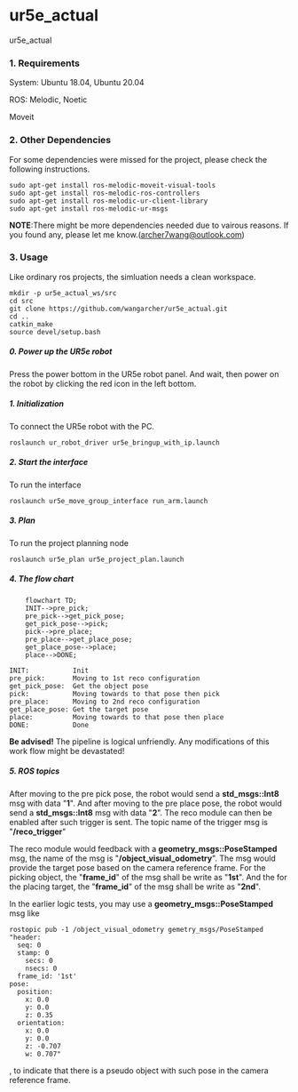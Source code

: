 # ur5e_actual
ur5e_actual

### 1. Requirements
System: Ubuntu 18.04, Ubuntu 20.04   

ROS: Melodic, Noetic    
 
Moveit   

   

### 2. Other Dependencies
For some dependencies were missed for the project, please check the following instructions.
```
sudo apt-get install ros-melodic-moveit-visual-tools
sudo apt-get install ros-melodic-ros-controllers
sudo apt-get install ros-melodic-ur-client-library
sudo apt-get install ros-melodic-ur-msgs
```

__NOTE__:There might be more dependencies needed due to vairous reasons. If you found any, please let me know.(archer7wang@outlook.com)

### 3. Usage
Like ordinary ros projects, the simluation needs a clean workspace.
```
mkdir -p ur5e_actual_ws/src
cd src
git clone https://github.com/wangarcher/ur5e_actual.git
cd ..
catkin_make
source devel/setup.bash
``` 
##### 0. Power up the UR5e robot
Press the power bottom in the UR5e robot panel. And wait, then power on the robot by clicking the red icon in the left bottom.


##### 1. Initialization
To connect the UR5e robot with the PC. 
```
roslaunch ur_robot_driver ur5e_bringup_with_ip.launch
```

##### 2. Start the interface
To run the interface
```
roslaunch ur5e_move_group_interface run_arm.launch
```

##### 3. Plan
To run the project planning node
```
roslaunch ur5e_plan ur5e_project_plan.launch
```

##### 4. The flow chart
```mermaid
    flowchart TD;
    INIT-->pre_pick;
    pre_pick-->get_pick_pose;
    get_pick_pose-->pick;
    pick-->pre_place;
    pre_place-->get_place_pose;
    get_place_pose-->place;
    place-->DONE;
```
```
INIT:           Init
pre_pick:       Moving to 1st reco configuration
get_pick_pose:  Get the object pose
pick:           Moving towards to that pose then pick
pre_place:      Moving to 2nd reco configuration
get_place_pose: Get the target pose
place:          Moving towards to that pose then place
DONE:           Done
```
__Be advised!__ The pipeline is logical unfriendly. Any modifications of this work flow might be devastated!

##### 5. ROS topics
After moving to the pre pick pose, the robot would send a __std_msgs::Int8__ msg with data "__1__". And after moving to the pre place pose, the robot would send a __std_msgs::Int8__ msg with data "__2__". The reco module can then be enabled after such trigger is sent. The topic name of the trigger msg is "__/reco_trigger__"

The reco module would feedback with a __geometry_msgs::PoseStamped__ msg, the name of the msg is "__/object_visual_odometry__".
The msg would provide the target pose based on the camera reference frame.
For the picking object, the "__frame_id__" of the msg shall be write as "__1st__".
And the for the placing target, the "__frame_id__" of the msg shall be write as "__2nd__".

In the earlier logic tests, you may use a __geometry_msgs::PoseStamped__ msg like
```
rostopic pub -1 /object_visual_odometry gemetry_msgs/PoseStamped 
"header:
  seq: 0
  stamp: 0
    secs: 0
    nsecs: 0
  frame_id: '1st'
pose:
  position:
    x: 0.0
    y: 0.0
    z: 0.35
  orientation:
    x: 0.0
    y: 0.0
    z: -0.707
    w: 0.707"
```
, to indicate that there is a pseudo object with such pose in the camera reference frame. 
